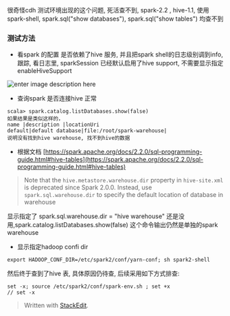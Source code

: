 很奇怪cdh 测试环境出现的这个问题, 死活查不到, spark-2.2 , hive-1.1, 使用spark-shell, spark.sql("show databases"), spark.sql("show tables") 均查不到

### 测试方法
* 看spark 的配置 是否依赖了hive 服务, 并且把spark shell的日志级别调到info, 跟踪, 看日志里, sparkSession 已经默认启用了hive support, 不需要显示指定 enableHiveSupport

![enter image description here](https://drive.google.com/uc?id=1EMvPfK4EHC1TQDEScJWgOzV6vRM__vkq)

* 查询spark 是否连接hive 正常
```
scala> spark.catalog.listDatabases.show(false) 
如果结果是类似这样的， 
name |description |locationUri
default|default database|file:/root/spark-warehouse|
说明没有找到hive warehouse, 找不到hive的数据
```

* 根据文档 [https://spark.apache.org/docs/2.2.0/sql-programming-guide.html#hive-tables](https://spark.apache.org/docs/2.2.0/sql-programming-guide.html#hive-tables)
> Note that the `hive.metastore.warehouse.dir` property in `hive-site.xml` is deprecated since Spark 2.0.0. Instead, use `spark.sql.warehouse.dir` to specify the default location of database in warehouse

显示指定了 spark.sql.warehouse.dir = "hive warehouse" 还是没用,spark.catalog.listDatabases.show(false) 这个命令输出仍然是单独的spark warehouse

* 显示指定hadoop confi dir

```
export HADOOP_CONF_DIR=/etc/spark2/conf/yarn-conf; sh spark2-shell 

```
然后终于查到了hive 表, 具体原因仍待查, 后续采用如下方式排查: 
```
set -x; source /etc/spark2/conf/spark-env.sh ; set +x 
// set -x 

```



> Written with [StackEdit](https://stackedit.io/).
<!--stackedit_data:
eyJoaXN0b3J5IjpbLTE5MDE0MDAxNzIsLTE4Mjg2Mjc1OTFdfQ
==
-->